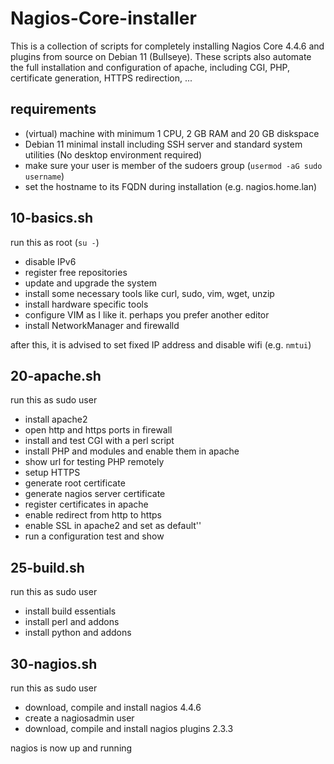 # Nagios-Core-installer
This is a collection of scripts for completely installing Nagios Core 4.4.6 and plugins from source on Debian 11 (Bullseye). These scripts also automate the full installation and configuration of apache, including CGI, PHP, certificate generation, HTTPS redirection, ...

## requirements
- (virtual) machine with minimum 1 CPU, 2 GB RAM and 20 GB diskspace
- Debian 11 minimal install including SSH server and standard system utilities (No desktop environment required)
- make sure your user is member of the sudoers group (`usermod -aG sudo username`)
- set the hostname to its FQDN during installation (e.g. nagios.home.lan)

## 10-basics.sh
run this as root (`su -`)
- disable IPv6
- register free repositories
- update and upgrade the system
- install some necessary tools like curl, sudo, vim, wget, unzip
- install hardware specific tools
- configure VIM as I like it. perhaps you prefer another editor
- install NetworkManager and firewalld

after this, it is advised to set fixed IP address and disable wifi (e.g. `nmtui`) 

## 20-apache.sh
run this as sudo user
- install apache2
- open http and https ports in firewall
- install and test CGI with a perl script
- install PHP and modules and enable them in apache
- show url for testing PHP remotely
- setup HTTPS
- generate root certificate
- generate nagios server certificate
- register certificates in apache
- enable redirect from http to https
- enable SSL in apache2 and set as default''
- run a configuration test and show 

## 25-build.sh
run this as sudo user
- install build essentials
- install perl and addons
- install python and addons

## 30-nagios.sh
run this as sudo user
- download, compile and install nagios 4.4.6
- create a nagiosadmin user
- download, compile and install nagios plugins 2.3.3

nagios is now up and running
